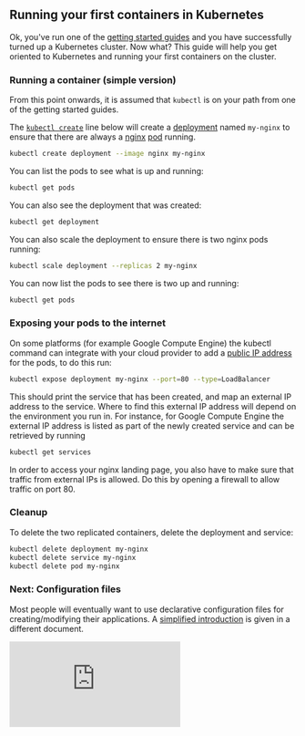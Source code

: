## Running your first containers in Kubernetes

Ok, you've run one of the [getting started guides](https://kubernetes.io/docs/user-journeys/users/application-developer/foundational/#section-1) and you have
successfully turned up a Kubernetes cluster.  Now what?  This guide will help you get oriented
to Kubernetes and running your first containers on the cluster.

### Running a container (simple version)

From this point onwards, it is assumed that `kubectl` is on your path from one of the getting started guides.

The [`kubectl create`](https://kubernetes.io/docs/reference/generated/kubectl/kubectl-commands#create) line below will create a [deployment](https://kubernetes.io/docs/concepts/workloads/controllers/deployment/) named `my-nginx` to ensure that there are always a [nginx](https://hub.docker.com/_/nginx/) [pod](https://kubernetes.io/docs/concepts/workloads/pods/pod-overview/) running.

```bash
kubectl create deployment --image nginx my-nginx
```

You can list the pods to see what is up and running:

```bash
kubectl get pods
```

You can also see the deployment that was created:

```bash
kubectl get deployment
```

You can also scale the deployment to ensure there is two nginx pods running:

```bash
kubectl scale deployment --replicas 2 my-nginx
```

You can now list the pods to see there is two up and running:

```bash
kubectl get pods
```

### Exposing your pods to the internet

On some platforms (for example Google Compute Engine) the kubectl command can integrate with your cloud provider to add a [public IP address](https://kubernetes.io/docs/concepts/services-networking/service/#publishing-services---service-types) for the pods,
to do this run:

```bash
kubectl expose deployment my-nginx --port=80 --type=LoadBalancer
```

This should print the service that has been created, and map an external IP address to the service. Where to find this external IP address will depend on the environment you run in.  For instance, for Google Compute Engine the external IP address is listed as part of the newly created service and can be retrieved by running

```bash
kubectl get services
```

In order to access your nginx landing page, you also have to make sure that traffic from external IPs is allowed. Do this by opening a firewall to allow traffic on port 80.

### Cleanup

To delete the two replicated containers, delete the deployment and service:

```bash
kubectl delete deployment my-nginx
kubectl delete service my-nginx
kubectl delete pod my-nginx
```

### Next: Configuration files

Most people will eventually want to use declarative configuration files for creating/modifying their applications.  A [simplified introduction](https://kubernetes.io/docs/user-journeys/users/application-developer/foundational/#section-2)
is given in a different document.


<!-- BEGIN MUNGE: GENERATED_ANALYTICS -->
[![Analytics](https://kubernetes-site.appspot.com/UA-36037335-10/GitHub/examples/simple-nginx.md?pixel)]()
<!-- END MUNGE: GENERATED_ANALYTICS -->
